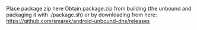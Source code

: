 Place package.zip here
Obtain package.zip from building (the unbound and packaging it with ./package.sh) or by downloading from here: https://github.com/smarek/android-unbound-dns/releases
